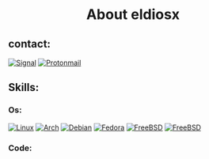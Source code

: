 <h1 align="center">About eldiosx</h1>

<div>
<h2>contact:</h2>
 
[![Signal](https://img.shields.io/badge/Signal-%23039BE5.svg?&style=for-the-badge&logo=Signal&logoColor=white)](https://www.signal.org/)
[![Protonmail](https://img.shields.io/badge/ProtonMail-8B89CC?style=for-the-badge&logo=protonmail&logoColor=white)](https://mail.proton.me/)

</div>
<h2>Skills:</h2>
<h3>Os:</h3>
 
[![Linux](https://img.shields.io/badge/Linux-FCC624?style=for-the-badge&logo=linux&logoColor=black)](https://www.linux.org/)
[![Arch](https://img.shields.io/badge/Arch_Linux-1793D1?style=for-the-badge&logo=arch-linux&logoColor=white)](https://www.linux.org/)
[![Debian](https://img.shields.io/badge/Debian-A81D33?style=for-the-badge&logo=debian&logoColor=white)](https://www.linux.org/)
[![Fedora](https://img.shields.io/badge/Fedora-294172?style=for-the-badge&logo=fedora&logoColor=white)](https://www.linux.org/)
[![FreeBSD](https://img.shields.io/badge/freebsd-AB2B28?style=for-the-badge&logo=freebsd&logoColor=white)](https://www.linux.org/)
[![FreeBSD](https://img.shields.io/badge/Windows-0078D6?style=for-the-badge&logo=windows&logoColor=white)](https://www.linux.org/)
 
<h3>Code:</h3>


 
